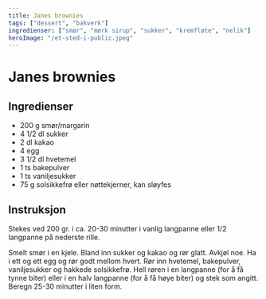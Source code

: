 ```yaml
---
title: Janes brownies
tags: ["dessert", "bakverk"]
ingredienser: ["smør", "mørk sirup", "sukker", "kremfløte", "nelik"]
heroImage: "/et-sted-i-public.jpeg"
---
```


# Janes brownies

## Ingredienser

- 200 g smør/margarin
- 4 1/2 dl sukker
- 2 dl kakao
- 4 egg
- 3 1/2 dl hvetemel
- 1 ts bakepulver
- 1 ts vaniljesukker
- 75 g solsikkefrø eller nøttekjerner, kan sløyfes

## Instruksjon

Stekes ved 200 gr. i ca. 20-30 minutter i vanlig langpanne eller 1/2 langpanne på nederste rille.

Smelt smør i en kjele. Bland inn sukker og kakao og rør glatt. Avkjøl noe. Ha i ett og ett egg og rør godt mellom hvert. Rør inn hvetemel, bakepulver, vaniljesukker og hakkede solsikkefrø. Hell røren i en langpanne (for å få tynne biter) eller i en halv langpanne (for å få høye biter) og stek som angitt. Beregn 25-30 minutter i liten form.

